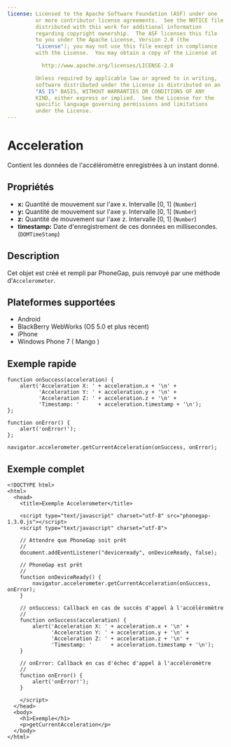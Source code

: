 ```yaml
---
license: Licensed to the Apache Software Foundation (ASF) under one
         or more contributor license agreements.  See the NOTICE file
         distributed with this work for additional information
         regarding copyright ownership.  The ASF licenses this file
         to you under the Apache License, Version 2.0 (the
         "License"); you may not use this file except in compliance
         with the License.  You may obtain a copy of the License at

           http://www.apache.org/licenses/LICENSE-2.0

         Unless required by applicable law or agreed to in writing,
         software distributed under the License is distributed on an
         "AS IS" BASIS, WITHOUT WARRANTIES OR CONDITIONS OF ANY
         KIND, either express or implied.  See the License for the
         specific language governing permissions and limitations
         under the License.
---
```


Acceleration
============

Contient les données de l'accéléromètre enregistrées à un instant donné.

Propriétés
----------

- __x:__ Quantité de mouvement sur l'axe x. Intervalle [0, 1] (`Number`)
- __y:__ Quantité de mouvement sur l'axe y. Intervalle [0, 1] (`Number`)
- __z:__ Quantité de mouvement sur l'axe z. Intervalle [0, 1] (`Number`)
- __timestamp:__ Date d'enregistrement de ces données en millisecondes. (`DOMTimeStamp`)

Description
-----------

Cet objet est créé et rempli par PhoneGap, puis renvoyé par une méthode d'`Accelerometer`.

Plateformes supportées
----------------------

- Android
- BlackBerry WebWorks (OS 5.0 et plus récent)
- iPhone
- Windows Phone 7 ( Mango )

Exemple rapide
--------------

    function onSuccess(acceleration) {
        alert('Acceleration X: ' + acceleration.x + '\n' +
              'Acceleration Y: ' + acceleration.y + '\n' +
              'Acceleration Z: ' + acceleration.z + '\n' +
              'Timestamp: '      + acceleration.timestamp + '\n');
    };

    function onError() {
        alert('onError!');
    };

    navigator.accelerometer.getCurrentAcceleration(onSuccess, onError);

Exemple complet
---------------

    <!DOCTYPE html>
    <html>
      <head>
        <title>Exemple Accelerometer</title>

        <script type="text/javascript" charset="utf-8" src="phonegap-1.3.0.js"></script>
        <script type="text/javascript" charset="utf-8">

        // Attendre que PhoneGap soit prêt
        //
        document.addEventListener("deviceready", onDeviceReady, false);

        // PhoneGap est prêt
        //
        function onDeviceReady() {
            navigator.accelerometer.getCurrentAcceleration(onSuccess, onError);
        }

        // onSuccess: Callback en cas de succès d'appel à l'accéléromètre
        //
        function onSuccess(acceleration) {
            alert('Acceleration X: ' + acceleration.x + '\n' +
                  'Acceleration Y: ' + acceleration.y + '\n' +
                  'Acceleration Z: ' + acceleration.z + '\n' +
                  'Timestamp: '      + acceleration.timestamp + '\n');
        }

        // onError: Callback en cas d'échec d'appel à l'accéléromètre
        //
        function onError() {
            alert('onError!');
        }

        </script>
      </head>
      <body>
        <h1>Exemple</h1>
        <p>getCurrentAcceleration</p>
      </body>
    </html>
